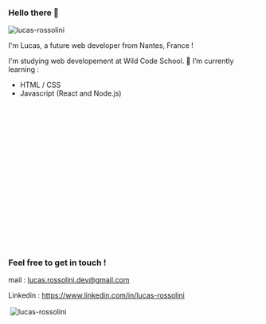 ### Hello there 👋  

<p align="left"> <img src="https://komarev.com/ghpvc/?username=lucas-rossolini&label=Profile%20views&color=0e75b6&style=flat" alt="lucas-rossolini" /> </p>

I'm Lucas, a future web developer from Nantes, France ! 

I'm studying web developement at Wild Code School.
🌱 I’m currently learning : 
  - HTML / CSS
  - Javascript (React and Node.js)

<img align="center" src="./Responsive.gif" alt="responsive animation" />
 
### Feel free to get in touch ! 

mail : lucas.rossolini.dev@gmail.com

Linkedin : https://www.linkedin.com/in/lucas-rossolini

<p>&nbsp;<img align="center" src="https://github-readme-stats.vercel.app/api?username=lucas-rossolini&show_icons=true&locale=en" alt="lucas-rossolini" /></p>


<!--
**lucas-rossolini/lucas-rossolini** is a ✨ _special_ ✨ repository because its `README.md` (this file) appears on your GitHub profile.

Here are some ideas to get you started:

- 🔭 I’m currently working on ...
- 🌱 I’m currently learning ...
- 👯 I’m looking to collaborate on ...
- 🤔 I’m looking for help with ...
- 💬 Ask me about ...
- 📫 How to reach me: ...
- 😄 Pronouns: ...
- ⚡ Fun fact: ...
-->

